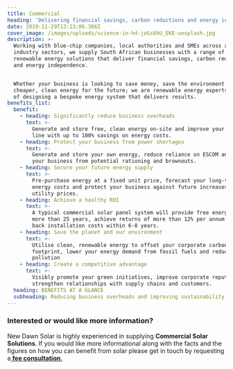 ```yaml
---
title: Commercial
heading: 'Delivering financial savings, carbon reductions and energy independence'
date: 2019-11-29T13:13:06.366Z
cover_image: /images/uploads/science-in-hd-joGs6hU_EKE-unsplash.jpg
description: >-
  Working with blue-chip companies, local authorities and SMEs across all
  industry sectors, we supply South African businesses with a range of turn-key
  renewable energy solutions that deliver financial savings, carbon reductions
  and energy independence.


  Whether your business is looking to save money, save the environment or secure
  cheaper, clean energy for the future; we are renewable energy experts, capable
  of designing a bespoke energy system that delivers results.
benefits_list:
  benefit:
    - heading: Significantly reduce business overheads
      text: >-
        Generate and store free, clean energy on-site and improve your bottom
        line with up to 100% savings on energy costs.
    - heading: Protect your business from power shortages
      text: >-
        Generate and store your own energy, reduce reliance on ESCOM and protect
        your business from potential rationing and brownouts.
    - heading: Secure your future energy supply
      text: >-
        Pre-purchase energy at a fixed unit price, forecast your long-term
        energy costs and protect your business against future increases in
        utility prices.
    - heading: Achieve a healthy ROI
      text: >-
        A typical commercial solar panel system will provide free energy for
        more than 25 years, achieve returns of more than 12% per annum and pay
        back installation costs within 6-8 years.
    - heading: Save the planet and our environment
      text: >-
        Utilise clean, renewable energy to offset your corporate carbon
        footprint, lower your energy demand from fossil fuels and reduce your
        pollution
    - heading: Create a competitive advantage
      text: >-
        Visibly promote your green initiatives, improve corporate reputation and
        strengthen relationships with supply chains and customers.
  heading: BENEFITS AT A GLANCE
  subheading: Reducing business overheads and improving sustainability
---
```

### Interested or would like more information?

New Dawn Solar is highly experienced in supplying **Commercial Solar Solutions**. If you would like more informational along with the facts and the figures on how you can benefit from solar please get in touch by requesting a[ **fee consultation**.](/contact)
